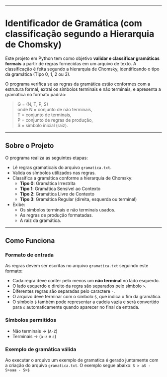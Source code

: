 
---
# Identificador de Gramática (com classificação segundo a Hierarquia de Chomsky)

Este projeto em Python tem como objetivo **validar e classificar gramáticas formais** a partir de regras fornecidas em um arquivo de texto. A classificação é feita segundo a hierarquia de Chomsky, identificando o tipo da gramática (Tipo 0, 1, 2 ou 3).

O programa verifica se as regras da gramática estão conformes com a estrutura formal, extrai os símbolos terminais e não terminais, e apresenta a gramática no formato padrão:

> G = (N, T, P, S)  
> onde N = conjunto de não terminais,  
> T = conjunto de terminais,  
> P = conjunto de regras de produção,  
> S = símbolo inicial (raiz).

---

## Sobre o Projeto

O programa realiza as seguintes etapas:

- Lê regras gramaticais do arquivo `gramatica.txt`.
- Valida os símbolos utilizados nas regras.
- Classifica a gramática conforme a hierarquia de Chomsky:
  - **Tipo 0**: Gramática Irrestrita  
  - **Tipo 1**: Gramática Sensível ao Contexto  
  - **Tipo 2**: Gramática Livre de Contexto  
  - **Tipo 3**: Gramática Regular (direita, esquerda ou terminal)
- Exibe:
  - Os símbolos terminais e não terminais usados.
  - As regras de produção formatadas.
  - A raiz da gramática.

---

## Como Funciona

### Formato de entrada

As regras devem ser escritas no arquivo `gramatica.txt` seguindo este formato:

- Cada regra deve conter pelo menos um **não terminal** no lado esquerdo.
- O lado esquerdo e direito da regra são separados pelo símbolo `>`.
- Diferentes regras são separadas pelo caractere `-`.
- O arquivo deve terminar com o símbolo `$`, que indica o fim da gramática.
- O símbolo `$` também pode representar a cadeia vazia e será convertido para `ε` automaticamente quando aparecer no final da entrada.

### Símbolos permitidos
- Não terminais -> (`A-Z`)
- Terminais -> (`a-z` e `ε`)

### Exemplo de gramática válida
Ao executar o arquivo um exemplo de gramatica é gerado juntamente com a criação do arquivo `gramatica.txt`. O exemplo segue abaixo:
`S > aS - S>aaa - S>$`



